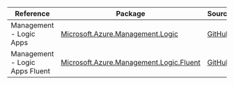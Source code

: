 | Reference | Package | Source |
|---|---|---|
|Management - Logic Apps|[Microsoft.Azure.Management.Logic](https://www.nuget.org/packages/Microsoft.Azure.Management.Logic)|[GitHub](https://github.com/Azure/azure-sdk-for-net)|
|Management - Logic Apps  Fluent|[Microsoft.Azure.Management.Logic.Fluent](https://www.nuget.org/packages/Microsoft.Azure.Management.Logic.Fluent)|[GitHub](https://github.com/Azure/azure-sdk-for-net)|
